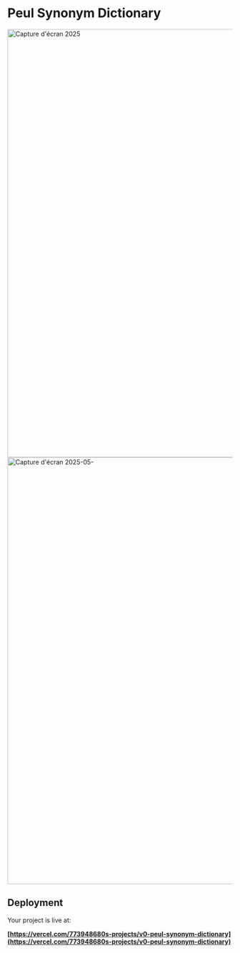 # Peul Synonym Dictionary

<img width="959" alt="Capture d'écran 2025" src="https://github.com/user-attachments/assets/3ccb1650-1795-4e59-a9d8-d4a378035f70" />
<img width="956" alt="Capture d'écran 2025-05-" src="https://github.com/user-attachments/assets/ee787df4-be4d-4d53-aec6-bc4ae616836c" />

## Deployment

Your project is live at:

**[https://vercel.com/773948680s-projects/v0-peul-synonym-dictionary](https://vercel.com/773948680s-projects/v0-peul-synonym-dictionary)**

